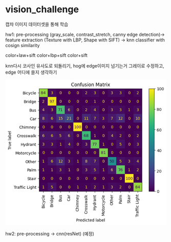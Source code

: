 # vision_challenge


캡챠 이미지 데이터셋을 통해 학습

hw1: pre-processing (gray_scale, contrast_stretch, canny edge detection)-> feature extraction (Texture with LBP, Shape with SIFT) -> knn classifier with cosign similarity

color+law+sift
color+lbp+sift
color+sift

knn다시 코사인 유사도로 되돌리기, hog에 edge이미지 넘기는거 그레이로 수정하고, edge 어디에 쓸지 생각하기


<img src="https://github.com/youngbin0417/vision_challenge/blob/main/result.png">


hw2: pre-processing -> cnn(resNet) (예정)
